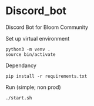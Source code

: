 # Discord_bot
Discord Bot for Bloom Community

Set up virtual environment
```
python3 -m venv .
source bin/activate
```

Dependancy
```
pip install -r requirements.txt 
```

Run (simple; non prod)
```
./start.sh
```
